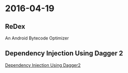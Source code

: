 # 2016-04-19

## ReDex
An Android Bytecode Optimizer

## Dependency Injection Using Dagger 2
[Dependency Injection Using Dagger2](https://www.youtube.com/watch?v=cA4iEmWuSB8)



